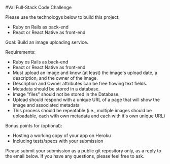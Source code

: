 
#Vai Full-Stack Code Challenge

Please use the technologys below to build this project:
* Ruby on Rails as back-end
* React or React Native as front-end

Goal: Build an image uploading service.

Requirements:
- Ruby os Rails as back-end
- React or React Native as front-end
- Must upload an image and know (at least) the image's upload date, a description, and the owner of the image.
- Description and Owner attributes can be free flowing text fields.
- Metadata should be stored in a database.
- Image "files" should not be stored in the Database.
- Upload should respond with a unique URL of a page that will show the image and associated metadata
- This process should be repeatable (i.e., multiple images should be uploadable, each with own metadata and each with it's own unique URL)

Bonus points for (optional):
- Hosting a working copy of your app on Heroku
- Including tests/specs with your submission

Please submit your submission as a public git repository only, as a reply to the email below. If you have any questions, please feel free to ask.
